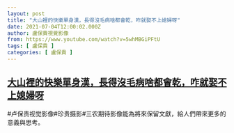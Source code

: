 ```yaml
---
layout: post
title: "大山裡的快樂單身漢，長得沒毛病啥都會乾，咋就娶不上媳婦呀"
date: 2021-07-04T12:00:02.000Z
author: 盧保貴視覺影像
from: https://www.youtube.com/watch?v=5whMBGiPFtU
tags: [ 盧保貴 ]
categories: [ 盧保貴 ]
---
```

<!--1625400002000-->
[大山裡的快樂單身漢，長得沒毛病啥都會乾，咋就娶不上媳婦呀](https://www.youtube.com/watch?v=5whMBGiPFtU)
------

<div>
#卢保贵视觉影像#珍贵摄影#三农期待影像能為將來保留文獻，給人們帶來更多的意義與思考。
</div>
